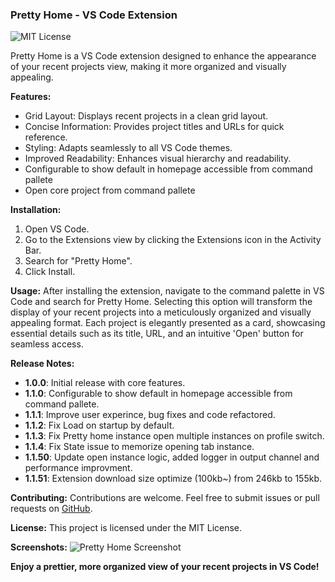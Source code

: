 ### Pretty Home - VS Code Extension

![MIT License](https://img.shields.io/badge/License-MIT-yellow.svg)

Pretty Home is a VS Code extension designed to enhance the appearance of your recent projects view, making it more organized and visually appealing.

**Features:**
- Grid Layout: Displays recent projects in a clean grid layout.
- Concise Information: Provides project titles and URLs for quick reference.
- Styling: Adapts seamlessly to all VS Code themes.
- Improved Readability: Enhances visual hierarchy and readability.
- Configurable to show default in homepage accessible from command pallete
- Open core project from command pallete

**Installation:**
1. Open VS Code.
2. Go to the Extensions view by clicking the Extensions icon in the Activity Bar.
3. Search for "Pretty Home".
4. Click Install.

**Usage:**
After installing the extension, navigate to the command palette in VS Code and search for Pretty Home. Selecting this option will transform the display of your recent projects into a meticulously organized and visually appealing format. Each project is elegantly presented as a card, showcasing essential details such as its title, URL, and an intuitive 'Open' button for seamless access.

**Release Notes:**
- **1.0.0**: Initial release with core features.
- **1.1.0**: Configurable to show default in homepage accessible from command pallete.
- **1.1.1**: Improve user experince, bug fixes and code refactored.
- **1.1.2**: Fix Load on startup by default.
- **1.1.3**: Fix Pretty home instance open multiple instances on profile switch.
- **1.1.4**: Fix State issue to memorize opening tab instance.
- **1.1.50**: Update open instance logic, added logger in output channel and performance improvment.
- **1.1.51**: Extension download size optimize (100kb~) from 246kb to 155kb.

**Contributing:**
Contributions are welcome. Feel free to submit issues or pull requests on [GitHub](https://github.com/sefatanam/vscode-pretty-home).

**License:**
This project is licensed under the MIT License.


**Screenshots:**
![Pretty Home Screenshot](https://raw.githubusercontent.com/sefatanam/vscode-pretty-home/master/screenshots/PrettyHome.png)


**Enjoy a prettier, more organized view of your recent projects in VS Code!**
